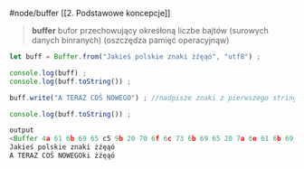 #node/buffer
[[2. Podstawowe koncepcje]]

>
>**buffer** bufor przechowujący okreśłoną liczbe bajtów (surowych danych binranych)
>(oszczędza pamięć operacyjnąw)
> 

```js
let buff = Buffer.from("Jakieś polskie znaki żźęąó", "utf8") ;

console.log(buff) ;
console.log(buff.toString()) ;

buff.write("A TERAZ COŚ NOWEGO") ; //nadpisze znaki z pierwszego stringu

console.log(buff.toString()) ;

output
<Buffer 4a 61 6b 69 65 c5 9b 20 70 6f 6c 73 6b 69 65 20 7a 6e 61 6b 69 20 c5 bc c5 ba c4 99 c4 85 c3 b3>
Jakieś polskie znaki żźęąó
A TERAZ COŚ NOWEGOki żźęąó
```



